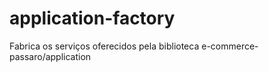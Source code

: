 # application-factory
Fabrica os serviços oferecidos pela biblioteca e-commerce-passaro/application

